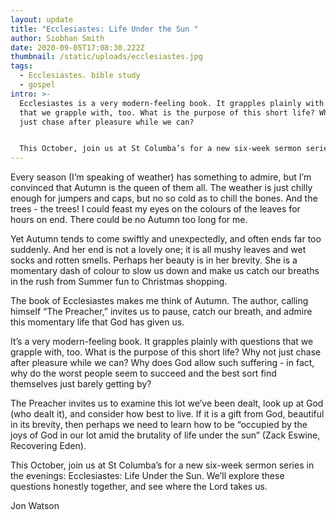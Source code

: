 ```yaml
---
layout: update
title: "Ecclesiastes: Life Under the Sun "
author: Siobhan Smith
date: 2020-09-05T17:08:30.222Z
thumbnail: /static/uploads/ecclesiastes.jpg
tags:
  - Ecclesiastes. bible study
  - gospel
intro: >-
  Ecclesiastes is a very modern-feeling book. It grapples plainly with questions
  that we grapple with, too. What is the purpose of this short life? Why not
  just chase after pleasure while we can?


  This October, join us at St Columba’s for a new six-week sermon series in the evenings: Ecclesiastes: Life Under the Sun.  We’ll explore these questions honestly together, and see where the Lord takes us.
---
```

Every season (I’m speaking of weather) has something to admire, but I’m convinced that Autumn is the queen of them all. The weather is just chilly enough for jumpers and caps, but no so cold as to chill the bones. And the trees - the trees! I could feast my eyes on the colours of the leaves for hours on end. There could be no Autumn too long for me. 

Yet Autumn tends to come swiftly and unexpectedly, and often ends far too suddenly. And her end is not a lovely one; it is all mushy leaves and wet socks and rotten smells. Perhaps her beauty is in her brevity. She is a momentary dash of colour to slow us down and make us catch our breaths in the rush from Summer fun to Christmas shopping.


The book of Ecclesiastes makes me think of Autumn. The author, calling himself “The Preacher,” invites us to pause, catch our breath, and admire this momentary life that God has given us. 


It’s a very modern-feeling book. It grapples plainly with questions that we grapple with, too. What is the purpose of this short life? Why not just chase after pleasure while we can? Why does God allow such suffering - in fact, why do the worst people seem to succeed and the best sort find themselves just barely getting by? 


The Preacher invites us to examine this lot we’ve been dealt, look up at God (who dealt it), and consider how best to live. If it is a gift from God, beautiful in its brevity, then perhaps we need to learn how to be “occupied by the joys of God in our lot amid the brutality of life under the sun” (Zack Eswine, Recovering Eden). 


This October, join us at St Columba’s for a new six-week sermon series in the evenings: Ecclesiastes: Life Under the Sun. We’ll explore these questions honestly together, and see where the Lord takes us. 

Jon Watson
